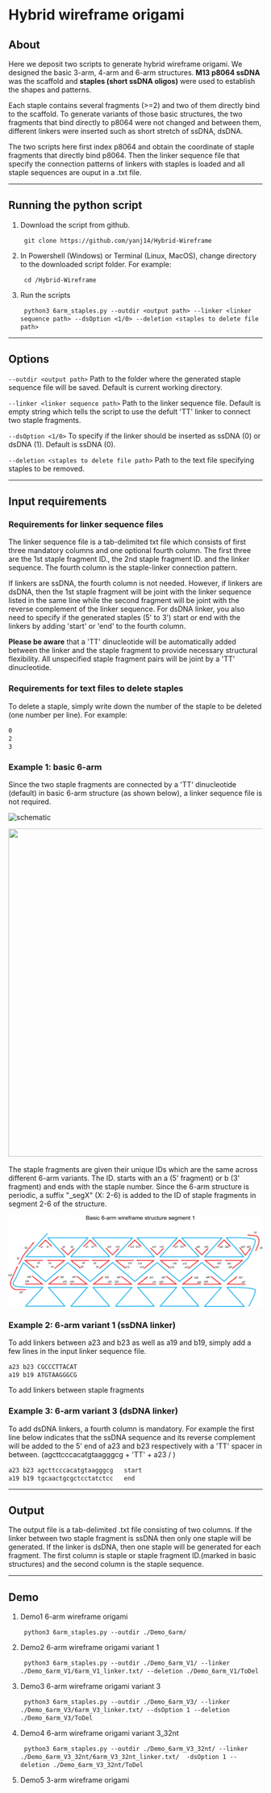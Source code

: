 # **Hybrid wireframe origami**
## About
Here we deposit two scripts to generate hybrid wireframe origami. We designed the basic 3-arm, 4-arm and 6-arm structures. **M13 p8064 ssDNA** was the scaffold and **staples (short ssDNA oligos)** were used to establish the shapes and patterns.

Each staple contains several fragments (>=2) and two of them directly bind to the scaffold. To generate variants of those basic structures, the two fragments that bind directly to p8064 were not changed and between them, different linkers were inserted such as short stretch of ssDNA, dsDNA.

The two scripts here first index p8064 and obtain the coordinate of staple fragments that directly bind p8064. Then the linker sequence file that specify the connection patterns of linkers with staples is loaded and all staple sequences are ouput in a .txt file.

---

## Running the python script
1. Download the script from github.

        git clone https://github.com/yanj14/Hybrid-Wireframe

2. In Powershell (Windows) or Terminal (Linux, MacOS), change directory to the downloaded script folder. For example:

        cd /Hybrid-Wireframe

3. Run the scripts

        python3 6arm_staples.py --outdir <output path> --linker <linker sequence path> --dsOption <1/0> --deletion <staples to delete file path>

---

## Options
`--outdir <output path>`  Path to the folder where the generated staple sequence file will be saved. Default is current working directory.

`--linker <linker sequence path>`  Path to the linker sequence file. Default is empty string which tells the script to use the defult 'TT' linker to connect two staple fragments.

`--dsOption <1/0>` To specify if the linker should be inserted as ssDNA (0) or dsDNA (1). Default is ssDNA (0).

`--deletion <staples to delete file path>` Path to the text file specifying staples to be removed.

---

## Input requirements

### Requirements for linker sequence files

The linker sequence file is a tab-delimited txt file which consists of first three mandatory columns and one optional fourth column. The first three are the 1st staple fragment ID., the 2nd staple fragment ID. and the linker sequence. The fourth column is the staple-linker connection pattern.

If linkers are ssDNA, the fourth column is not needed. However, if linkers are dsDNA, then the 1st staple fragment will be joint with the linker sequence listed in the same line while the second fragment will be joint with the reverse complement of the linker sequence. For dsDNA linker, you also need to specify if the generated staples (5' to 3') start or end with the linkers by adding 'start' or 'end' to the fourth column.

**Please be aware** that a 'TT' dinucleotide will be automatically added between the linker and the staple fragment to provide necessary structural flexibility. All unspecified staple fragment pairs will be joint by a 'TT' dinucleotide.

### Requirements for text files to delete staples

To delete a staple, simply write down the number of the staple to be deleted (one number per line). For example:

    0
    2
    3


### Example 1: basic 6-arm
Since the two staple fragments are connected by a 'TT' dinucleotide (default) in basic 6-arm structure (as shown below), a linker sequence file is not required.

![schematic](https://github.com/yanj14/Hybrid-Wireframe/blob/master/Demo_6arm/6_arm.png)


<img src="https://github.com/yanj14/Hybrid-Wireframe/blob/master/Demo_6arm/6_arm.png" width="800" height="650" />


The staple fragments are given their unique IDs which are the same across different 6-arm variants. The ID. starts with an a (5' fragment) or b (3' fragment) and ends with the staple number. Since the 6-arm structure is periodic, a suffix "_segX" (X: 2-6) is added to the ID of staple fragments in segment 2-6 of the structure.

![schematic](https://github.com/yanj14/Hybrid-Wireframe/blob/master/Demo_6arm/6_arm_seg1.png)


### Example 2: 6-arm variant 1 (ssDNA linker)



To add linkers between a23 and b23 as well as a19 and b19, simply add a few lines in the input linker sequence file.

    a23	b23	CGCCCTTACAT
    a19	b19	ATGTAAGGGCG     

To add linkers between staple fragments 


### Example 3: 6-arm variant 3 (dsDNA linker)

To add dsDNA linkers, a fourth column is mandatory. For example the first line below indicates that the ssDNA sequence and its reverse complement will be added to the 5' end of a23 and b23 respectively with a 'TT' spacer in between. (agcttcccacatgtaagggcg + 'TT' + a23 / )

    a23	b23	agcttcccacatgtaagggcg	start
    a19	b19	tgcaactgcgctcctatctcc	end

---

## Output
The output file is a tab-delimited .txt file consisting of two columns. If the linker between two staple fragment is ssDNA then only one staple will be generated. If the linker is dsDNA, then one staple will be generated for each fragment. The first column is staple or staple fragment ID.(marked in basic structures) and the second column is the staple sequence.

---

## Demo
1. Demo1 6-arm wireframe origami
   
        python3 6arm_staples.py --outdir ./Demo_6arm/

2. Demo2 6-arm wireframe origami variant 1
   
        python3 6arm_staples.py --outdir ./Demo_6arm_V1/ --linker ./Demo_6arm_V1/6arm_V1_linker.txt/ --deletion ./Demo_6arm_V1/ToDel

3. Demo3 6-arm wireframe origami variant 3
   
        python3 6arm_staples.py --outdir ./Demo_6arm_V3/ --linker ./Demo_6arm_V3/6arm_V3_linker.txt/ --dsOption 1 --deletion ./Demo_6arm_V3/ToDel

4. Demo4 6-arm wireframe origami variant 3_32nt
   
        python3 6arm_staples.py --outdir ./Demo_6arm_V3_32nt/ --linker ./Demo_6arm_V3_32nt/6arm_V3_32nt_linker.txt/  -dsOption 1 --deletion ./Demo_6arm_V3_32nt/ToDel

5. Demo5 3-arm wireframe origami
